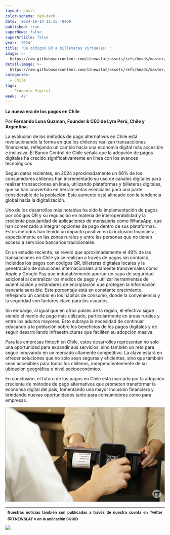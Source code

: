 ```yaml
---
layout: posts
color-schema: red-dark
date: '2024-10-14 11:15 -0400'
published: true
superNews: false
superArticle: false
year: '2024'
title: 'De códigos QR a billeteras virtuales: '
image: >-
  https://raw.githubusercontent.com/itnewslat/assets/refs/heads/master/img/540x320/Codigo-QR-p.jpg
detail-image: >-
  https://raw.githubusercontent.com/itnewslat/assets/refs/heads/master/img/1024x680/Codigo-QR-g.jpg
categories:
  - Chile
tags:
  - Economía Digital
week: '42'
---
```

**La nueva era de los pagos en Chile**

Por **Fernando Luna Guzman, Founder & CEO de Lyra Perú, Chile y Argentina.**

La evolución de los métodos de pago alternativos en Chile está revolucionando la forma en que los chilenos realizan transacciones financieras, reflejando un cambio hacia una economía digital más accesible e inclusiva. El Banco Central de Chile señala que la adopción de pagos digitales ha crecido significativamente en línea con los avances tecnológicos

Según datos recientes, en 2024 aproximadamente un 66% de los consumidores chilenos han incrementado su uso de canales digitales para realizar transacciones en línea, utilizando plataformas y billeteras digitales, que se han convertido en herramientas esenciales para una parte considerable de la población. Este aumento está alineado con la tendencia global hacia la digitalización.

Uno de los desarrollos más notables ha sido la implementación de pagos por códigos QR y su regulación en materia de interoperabilidad y la creciente popularidad de aplicaciones de mensajería como WhatsApp, que han comenzado a integrar opciones de pago dentro de sus plataformas. Estos métodos han tenido un impacto positivo en la inclusión financiera, especialmente en las zonas rurales y entre las personas que no tienen acceso a servicios bancarios tradicionales.

En un estudio reciente, se reveló que aproximadamente el 49% de las transacciones en Chile ya se realizan a través de pagos sin contacto, incluidos los pagos con códigos QR, billeteras digitales locales y la penetración de soluciones internacionales altamente transversales como Apple y Google Pay que indudablemente aportar un capa de seguridad adicional al centralizar los medios de pago y utilizar herramientas de autenticación y estándares de encriptación que protegen la información bancaria sensible. Este porcentaje está en constante crecimiento, reflejando un cambio en los hábitos de consumo, donde la conveniencia y la seguridad son factores clave para los usuarios.

Sin embargo, al igual que en otros países de la región, el efectivo sigue siendo el medio de pago más utilizado, particularmente en áreas rurales y entre los adultos mayores. Esto subraya la necesidad de continuar educando a la población sobre los beneficios de los pagos digitales y de seguir desarrollando infraestructuras que faciliten su adopción masiva.

Para las empresas fintech en Chile, estos desarrollos representan no solo una oportunidad para expandir sus servicios, sino también un reto para seguir innovando en un mercado altamente competitivo. La clave estará en ofrecer soluciones que no solo sean seguras y eficientes, sino que también sean accesibles para todos los chilenos, independientemente de su ubicación geográfica o nivel socioeconómico.

En conclusión, el futuro de los pagos en Chile está marcado por la adopción creciente de métodos de pago alternativos que prometen transformar la economía digital del país, fomentando una mayor inclusión financiera y brindando nuevas oportunidades tanto para consumidores como para empresas.

![](https://raw.githubusercontent.com/itnewslat/assets/refs/heads/master/img/540x320/Codigo-QR-p.jpg)

<table style="height: 42px;" width="569">
<tbody>
<tr>
<td style="text-align: justify;"><sub><strong>Nuestras noticias también son publicadas a través de nuestra cuenta en Twitter <a href="https://twitter.com/itnewslat?lang=es">@ITNEWSLAT</a> y en la aplicación <a href="https://squidapp.co/en/">SQUID</a></strong></sub></td>
</tr>
</tbody>
</table>

<img src="https://tracker.metricool.com/c3po.jpg?hash=56f88a41e39ab42c063cc51676587a04"/>